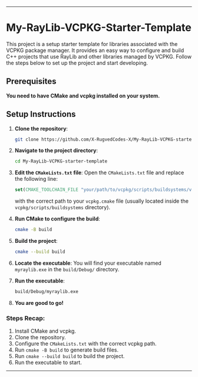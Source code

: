 
---

# My-RayLib-VCPKG-Starter-Template

This project is a setup starter template for libraries associated with the VCPKG package manager. It provides an easy way to configure and build C++ projects that use RayLib and other libraries managed by VCPKG. Follow the steps below to set up the project and start developing.

## Prerequisites
**You need to have CMake and vcpkg installed on your system.**

## Setup Instructions

1. **Clone the repository**:
   ```bash
   git clone https://github.com/X-RugvedCodes-X/My-RayLib-VCPKG-starter-template.git
   ```

2. **Navigate to the project directory**:
   ```bash
   cd My-RayLib-VCPKG-starter-template
   ```

3. **Edit the `CMakeLists.txt` file**:
   Open the `CMakeLists.txt` file and replace the following line:
   ```cmake
   set(CMAKE_TOOLCHAIN_FILE "your/path/to/vcpkg/scripts/buildsystems/vcpkg.cmake")
   ```
   with the correct path to your `vcpkg.cmake` file (usually located inside the `vcpkg/scripts/buildsystems` directory).

4. **Run CMake to configure the build**:
   ```bash
   cmake -B build
   ```

5. **Build the project**:
   ```bash
   cmake --build build
   ```

6. **Locate the executable**:
   You will find your executable named `myraylib.exe` in the `build/Debug/` directory.

7. **Run the executable**:
   ```bash
   build/Debug/myraylib.exe
   ```

8. **You are good to go!**
  ### **Steps Recap:**
1. Install CMake and vcpkg.
2. Clone the repository.
3. Configure the `CMakeLists.txt` with the correct vcpkg path.
4. Run `cmake -B build` to generate build files.
5. Run `cmake --build build` to build the project.
6. Run the executable to start.


---

